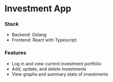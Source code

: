 # Investment App

### Stack

- Backend: Golang
- Frontend: React with Typescript

### Features

- Log in and view current investment portfolio
- Add, update, and delete investments
- View graphs and summary stats of investments
